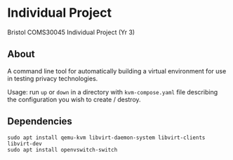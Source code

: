 # Individual Project

Bristol COMS30045 Individual Project (Yr 3)

## About

A command line tool for automatically building a virtual environment for use in testing privacy technologies.

Usage: run `up` or `down` in a directory with `kvm-compose.yaml` file 
describing the configuration you wish to create / destroy.

## Dependencies

```
sudo apt install qemu-kvm libvirt-daemon-system libvirt-clients libvirt-dev
sudo apt install openvswitch-switch
```


